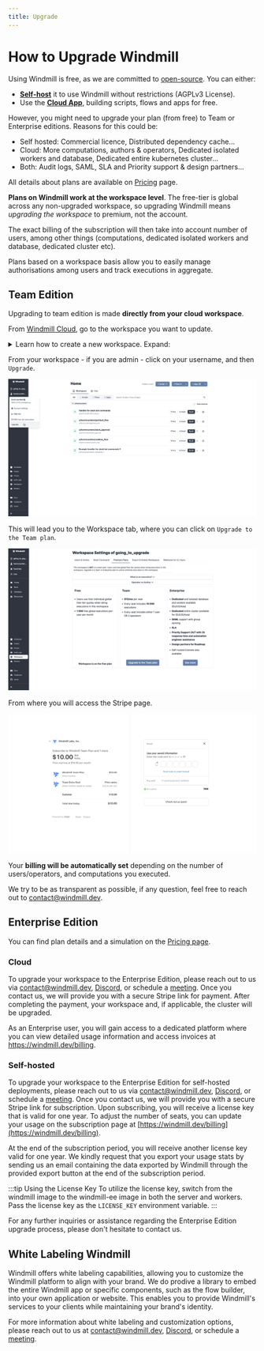 ```yaml
---
title: Upgrade
---
```


# How to Upgrade Windmill

Using Windmill is free, as we are committed to [open-source](https://github.com/windmill-labs/windmill). You can either:

- **[Self-host](https://docs.windmill.dev/docs/advanced/self_host/)** it to use Windmill without restrictions (AGPLv3 License).
- Use the **<a href="https://app.windmill.dev/" rel="nofollow">Cloud App</a>**, building scripts, flows and apps for free.

However, you might need to upgrade your plan (from free) to Team or Enterprise editions. Reasons for this could be:

- Self hosted: Commercial licence, Distributed dependency cache...
- Cloud: More computations, authors & operators, Dedicated isolated workers and database, Dedicated entire kubernetes cluster...
- Both: Audit logs, SAML, SLA and Priority support & design partners...

All details about plans are available on [Pricing][pricing] page.

**Plans on Windmill work at the workspace level**. The free-tier is global across any non-upgraded workspace, so upgrading Windmill means _upgrading the workspace_ to premium, not the account.

The exact billing of the subscription will then take into account number of users, among other things (computations, dedicated isolated workers and database, dedicated cluster etc).

Plans based on a workspace basis allow you to easily manage authorisations among users and track executions in aggregate.

## Team Edition

Upgrading to team edition is made **directly from your cloud workspace**.

From <a href="https://app.windmill.dev/" rel="nofollow">Windmill Cloud</a>, go to the workspace you want to update.

<details>
  <summary>Learn how to create a new workspace. Expand:</summary>
From Windmill Cloud, click on the workspace button (by default, named "Demo") and then `+ Workspace`.

![Create new workspace](./create_new_workspace.png)

<br/>

Configure settings and then `Create workspace`.

![Create workspace](./create_workspace.png)

<br/>

Your workspace is created!

![New workspace](./new_workspace.png)

<br/>

It's empty for now, but populate it by creating new [scripts](../../getting_started/0_scripts_quickstart/index.md), [flows](../../getting_started/0_scripts_quickstart/index.md) & [apps](../../getting_started/7_apps_quickstart/index.md), or even import them from [Hub](https://hub.windmill.dev/).


</details>

From your workspace - if you are admin - click on your username, and then `Upgrade`.

![Upgrade](./upgrade.png)

This will lead you to the Workspace tab, where you can click on `Upgrade to the Team plan`.

![Upgrade team plan](./upgade_team_plan.png)

From where you will access the Stripe page.

![Windmill Stripe page](./windmill_stripe.png)

Your **billing will be automatically set** depending on the number of users/operators, and computations you executed.

We try to be as transparent as possible, if any question, feel free to reach out to contact@windmill.dev.

## Enterprise Edition

You can find plan details and a simulation on the [Pricing page][pricing].


### Cloud

To upgrade your workspace to the Enterprise Edition, please reach out to us via contact@windmill.dev, [Discord](https://discord.com/invite/V7PM2YHsPB), or schedule a [meeting][demo]. Once you contact us, we will provide you with a secure Stripe link for payment. After completing the payment, your workspace and, if applicable, the cluster will be upgraded.


As an Enterprise user, you will gain access to a dedicated platform where you can view detailed usage information and access invoices at <a href="https://windmill.dev/billing" rel="nofollow">https://windmill.dev/billing</a>.

### Self-hosted

To upgrade your workspace to the Enterprise Edition for self-hosted deployments, please reach out to us via contact@windmill.dev, [Discord](https://discord.com/invite/V7PM2YHsPB), or schedule a [meeting][demo]. Once you contact us, we will provide you with a secure Stripe link for subscription. Upon subscribing, you will receive a license key that is valid for one year. To adjust the number of seats, you can update your usage on the subscription page at [https://windmill.dev/billing](https://windmill.dev/billing).

At the end of the subscription period, you will receive another license key valid for one year. We kindly request that you export your usage stats by sending us an email containing the data exported by Windmill through the provided export button at the end of the subscription period.

:::tip Using the License Key
To utilize the license key, switch from the windmill image to the windmill-ee image in both the server and workers. Pass the license key as the `LICENSE_KEY` environment variable.
:::

For any further inquiries or assistance regarding the Enterprise Edition upgrade process, please don't hesitate to contact us.

## White Labeling Windmill

Windmill offers white labeling capabilities, allowing you to customize the Windmill platform to align with your brand. We do prodive a library to embed the entire Windmill app or specific components, such as the flow builder, into your own application or website. This enables you to provide Windmill's services to your clients while maintaining your brand's identity.

For more information about white labeling and customization options, please reach out to us at contact@windmill.dev, [Discord](https://discord.com/invite/V7PM2YHsPB), or schedule a [meeting][demo].

<!-- Resources -->

[demo]: https://www.windmill.dev/book-demo
[pricing]: https://www.windmill.dev/pricing/
[cloud]: https://app.windmill.dev/user/login
